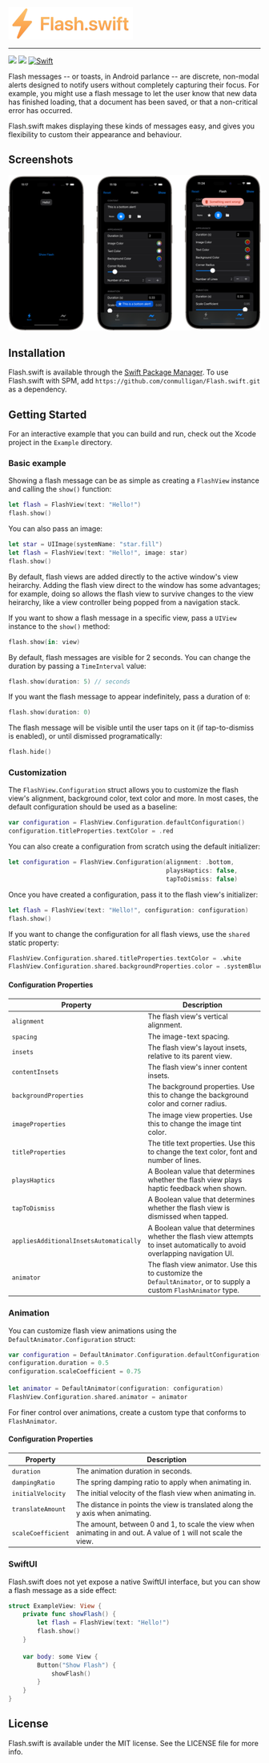 <img src="https://raw.githubusercontent.com/conmulligan/Flash.swift/main/Logo.png" height="64">

-----

[![](https://img.shields.io/endpoint?url=https%3A%2F%2Fswiftpackageindex.com%2Fapi%2Fpackages%2Fconmulligan%2FFlash.swift%2Fbadge%3Ftype%3Dswift-versions)](https://swiftpackageindex.com/conmulligan/Flash.swift)
[![](https://img.shields.io/endpoint?url=https%3A%2F%2Fswiftpackageindex.com%2Fapi%2Fpackages%2Fconmulligan%2FFlash.swift%2Fbadge%3Ftype%3Dplatforms)](https://swiftpackageindex.com/conmulligan/Flash.swift)
[![Swift](https://github.com/conmulligan/Flash.swift/actions/workflows/swift.yml/badge.svg)](https://github.com/conmulligan/Flash.swift/actions/workflows/swift.yml)


Flash messages -- or toasts, in Android parlance -- are discrete, non-modal alerts designed to notify users without completely capturing their focus. For example, you might use a flash message to let the user know that new data has finished loading, that a document has been saved, or that a non-critical error has occurred.

Flash.swift makes displaying these kinds of messages easy, and gives you flexibility to custom their appearance and behaviour.

## Screenshots

![Screensshots](https://raw.githubusercontent.com/conmulligan/Flash.swift/main/Screenshots.png)

## Installation

Flash.swift is available through the [Swift Package Manager](https://swift.org/package-manager/). To use Flash.swift with SPM, add `https://github.com/conmulligan/Flash.swift.git` as a dependency.

## Getting Started

For an interactive example that you can build and run, check out the Xcode project in the `Example` directory.

### Basic example

Showing a flash message can be as simple as creating a `FlashView` instance and calling the `show()` function:

```swift
let flash = FlashView(text: "Hello!")
flash.show()
```

You can also pass an image:

```swift
let star = UIImage(systemName: "star.fill")
let flash = FlashView(text: "Hello!", image: star)
flash.show()
```

By default, flash views are added directly to the active window's view heirarchy. Adding the flash view direct to the window has some advantages; for example, doing so allows the flash view to survive changes to the view heirarchy, like a view controller being popped from a navigation stack.

If you want to show a flash message in a specific view, pass a `UIView` instance to the `show()` method:

```swift
flash.show(in: view)
```

By default, flash messages are visible for 2 seconds. You can change the duration by passing a `TimeInterval` value:

```swift
flash.show(duration: 5) // seconds
```

If you want the flash message to appear indefinitely, pass a duration of `0`:

```swift
flash.show(duration: 0)
```

The flash message will be visible until the user taps on it (if tap-to-dismiss is enabled), or until dismissed programatically:

```swift
flash.hide()
```

### Customization

The `FlashView.Configuration` struct allows you to customize the flash view's alignment, background color, text color and more. In most cases, the default configuration should be used as a baseline:

```swift
var configuration = FlashView.Configuration.defaultConfiguration()
configuration.titleProperties.textColor = .red
```

You can also create a configuration from scratch using the default initializer:

```swift
let configuration = FlashView.Configuration(alignment: .bottom,
                                            playsHaptics: false,
                                            tapToDismiss: false)
```

Once you have created a configuration, pass it to the flash view's initializer:

```swift
let flash = FlashView(text: "Hello!", configuration: configuration)
flash.show()
```

If you want to change the configuration for all flash views, use the `shared` static property:

```swift
FlashView.Configuration.shared.titleProperties.textColor = .white
FlashView.Configuration.shared.backgroundProperties.color = .systemBlue
```

#### Configuration Properties

| Property                              | Description                                                                                                               |
|---------------------------------------|---------------------------------------------------------------------------------------------------------------------------|
| `alignment`                           | The flash view's vertical alignment.                                                                                      |
| `spacing`                             | The image-text spacing.                                                                                                   |
| `insets`                              | The flash view's layout insets, relative to its parent view.                                                              |
| `contentInsets`                       | The flash view's inner content insets.                                                                                    |
| `backgroundProperties`                | The background properties. Use this to change the background color and corner radius.                                     |
| `imageProperties`                     | The image view properties. Use this to change the image tint color.                                                       |
| `titleProperties`                     | The title text properties. Use this to change the text color, font and number of lines.                                   |
| `playsHaptics`                        | A Boolean value that determines whether the flash view plays haptic feedback when shown.                                  |
| `tapToDismiss`                        | A Boolean value that determines whether the flash view is dismissed when tapped.                                          |
| `appliesAdditionalInsetsAutomatically`| A Boolean value that determines whether the flash view attempts to inset automatically to avoid overlapping navigation UI.|                                 |
| `animator`                            | The flash view animator. Use this to customize the `DefaultAnimator`, or to supply a custom `FlashAnimator` type.         |

### Animation

You can customize flash view animations using the `DefaultAnimator.Configuration` struct:

```swift
var configuration = DefaultAnimator.Configuration.defaultConfiguration()
configuration.duration = 0.5 
configuration.scaleCoefficient = 0.75

let animator = DefaultAnimator(configuration: configuration)
FlashView.Configuration.shared.animator = animator
```

For finer control over animations, create a custom type that conforms to `FlashAnimator`.

#### Configuration Properties

| Property          | Description                                                                                                       |
|-------------------|-------------------------------------------------------------------------------------------------------------------|
| `duration`        | The animation duration in seconds.                                                                                |
| `dampingRatio`    | The spring damping ratio to apply when animating in.                                                              |
| `initialVelocity` | The initial velocity of the flash view when animating in.                                                         |
| `translateAmount` | The distance in points the view is translated along the y axis when animating.                                    |
| `scaleCoefficient`| The amount, between 0 and 1, to scale the view when animating in and out. A value of `1` will not scale the view. |

### SwiftUI

Flash.swift does not yet expose a native SwiftUI interface, but you can show a flash message as a side effect:

```swift
struct ExampleView: View {
    private func showFlash() {
        let flash = FlashView(text: "Hello!")
        flash.show()
    }

    var body: some View {
        Button("Show Flash") {
            showFlash()
        }
    }
}
```

## License

Flash.swift is available under the MIT license. See the LICENSE file for more info.
